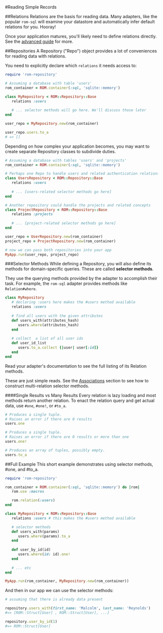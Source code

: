 #Reading Simple Records

##Relations
Relations are the basis for reading data. Many adapters, like the popular `rom-sql` will examine your datastore and 
automatically infer default relations for you. Hooray!

Once your application matures, you'll likely need to define relations directly. See the [advanced guide](/learn/advanced) for more. 

##Repositories
A Repository ("Repo") object provides a lot of conveniences for reading data with relations.

You need to explicitly declare which `relations` it needs access to:

```ruby
require 'rom-repository'

# Assuming a database with table 'users'
rom_container = ROM.container(:sql, 'sqlite::memory') 

class MyRepository < ROM::Repository::Base
   relations :users
   
   # ... selector methods will go here. We'll discuss those later
end

user_repo = MyRepository.new(rom_container)

user_repo.users.to_a
# => []
```

Depending on how complex your application becomes, you may want to create separate Repository classes to 
subdivide duties.
 
```ruby
# Assuming a database with tables 'users' and 'projects'
rom_container = ROM.container(:sql, 'sqlite::memory') 

# Perhaps one Repo to handle users and related authentication relations
class UsersRepository < ROM::Repository::Base
   relations :users
   
   # ... [users-related selector methods go here]
end

# Another repository could handle the projects and related concepts
class ProjectRepository < ROM::Repository::Base
   relations :projects
   
   # ... [project-related selector methods go here]
end

user_repo = UserRepository.new(rom_container)
project_repo = ProjectRepository.new(rom_container)

# now we can pass both repositories into your app
MyApp.run(user_repo, project_repo)
```

###Selector Methods
While defining a Repository, you will also define its methods for domain-specific queries. These are called 
**selector methods**.

They use the querying methods provided by the adapter to accomplish their task. For example, the 
`rom-sql` adapter provides methods like `Relation#where`.

```ruby
class MyRepository  
   # declaring :users here makes the #users method available
   relations :users
   
   # find all users with the given attributes
   def users_with(attributes_hash)
      users.where(attributes_hash)
   end
   
   # collect  a list of all user ids
   def user_id_list
      users.to_a.collect {|user| user[:id]}
   end
end
```

Read your adapter's documentation to see the full listing of its Relation methods. 

<aside class="well">
These are just simple reads. See the <a href="/learn/associations">Associations</a> section to see how to construct multi-relation selector methods.
 </aside>


####Single Results vs Many Results
Every relation is lazy loading and most methods return another relation. To enact the relation query and get actual data, use `#one`, `#one!`, or `#to_a`. 

```ruby 
# Produces a single tuple. 
# Raises an error if there are 0 results
users.one

# Produces a single tuple. 
# Raises an error if there are 0 results or more than one
users.one!

# Produces an array of tuples, possibly empty. 
users.to_a
```

##Full Example
This short example demonstrates using selector methods, #one, and #to_a.


```ruby
require 'rom-repository'

rom_container = ROM.container(:sql, 'sqlite::memory') do |rom|
   rom.use :macros

   rom.relation(:users)
end

class MyRepository < ROM::Repository::Base
   relations :users # this makes the #users method available

   # selector methods
   def users_with(params)
      users.where(params).to_a
   end
   
   def user_by_id(id)
      users.where(id: id).one!
   end 
   
   # ... etc
end

MyApp.run(rom_container, MyRepository.new(rom_container))
```

And then in our app we can use the selector methods:

```ruby
# assuming that there is already data present

repository.users_with(first_name: 'Malcolm', last_name: 'Reynolds')
#=> [ROM::Struct[User] , ROM::Struct[User], ...]

repository.user_by_id(1)
#=> ROM::Struct[User]
```

